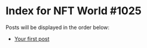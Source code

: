 # Index for NFT World #1025
Posts will be displayed in the order below:

- [Your first post](./001-first.md)

